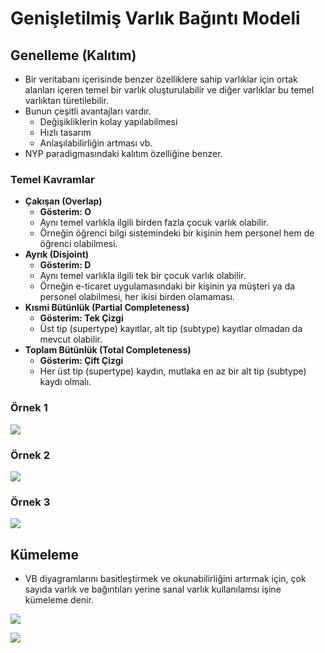 # Genişletilmiş Varlık Bağıntı Modeli

## Genelleme (Kalıtım)

* Bir veritabanı içerisinde benzer özelliklere sahip varlıklar için ortak alanları içeren temel bir varlık oluşturulabilir ve diğer varlıklar bu temel varlıktan türetilebilir.
* Bunun çeşitli avantajları vardır.
  * Değişikliklerin kolay yapılabilmesi
  * Hızlı tasarım
  * Anlaşılabilirliğin artması vb.
* NYP paradigmasındaki kalıtım özelliğine benzer.

### Temel Kavramlar

* **Çakışan (Overlap)**
  * **Gösterim: O**
  * Aynı temel varlıkla ilgili birden fazla çocuk varlık olabilir.
  * Örneğin öğrenci bilgi sistemindeki bir kişinin hem personel hem de öğrenci olabilmesi.
* **Ayrık (Disjoint)**
  * **Gösterim: D**
  * Aynı temel varlıkla ilgili tek bir çocuk varlık olabilir.
  * Örneğin e-ticaret uygulamasındaki bir kişinin ya müşteri ya da personel olabilmesi, her ikisi birden olamaması.
* **Kısmi Bütünlük (Partial Completeness)** 
  * **Gösterim: Tek Çizgi** 
  * Üst tip (supertype) kayıtlar, alt tip (subtype) kayıtlar olmadan da mevcut olabilir.
* **Toplam Bütünlük (Total Completeness)** 
  * **Gösterim: Çift Çizgi**
  * Her üst tip (supertype) kaydın, mutlaka en az bir alt tip (subtype) kaydı olmalı.


### Örnek 1

![](Sekiller/05/ETicaret.png)


### Örnek 2

![](Sekiller/05/Urun1.png)


### Örnek 3

![](Sekiller/05/Kisi1.png)


## Kümeleme

* VB diyagramlarını basitleştirmek ve okunabilirliğini artırmak için, çok sayıda varlık ve bağıntıları yerine sanal varlık kullanılamsı işine kümeleme denir.


![](Sekiller/05/ETicaretKumeleme1.png)


![](Sekiller/05/ETicaretKumeleme2.png)

